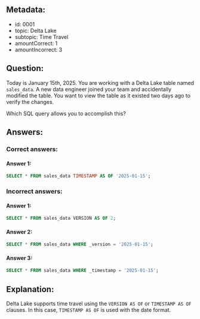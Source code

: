## Metadata:

- id: 0001
- topic: Delta Lake
- subtopic: Time Travel
- amountCorrect: 1
- amountIncorrect: 3

## Question:

Today is January 15th, 2025. You are working with a Delta Lake table named `sales_data`. A new data engineer joined your team and accidentally modified the table. You want to view the table as it existed two days ago to verify the changes.

Which SQL query allows you to accomplish this?

## Answers:

### Correct answers:

#### Answer 1:

```sql
SELECT * FROM sales_data TIMESTAMP AS OF '2025-01-15';
```

### Incorrect answers:

#### Answer 1:

```sql
SELECT * FROM sales_data VERSION AS OF 2;
```

#### Answer 2:

```sql
SELECT * FROM sales_data WHERE _version = '2025-01-15';
```

#### Answer 3:

```sql
SELECT * FROM sales_data WHERE _timestamp = '2025-01-15';
```

## Explanation:

Delta Lake supports time travel using the `VERSION AS OF` or `TIMESTAMP AS OF` clauses. In this case, `TIMESTAMP AS OF` is used with the date format.
